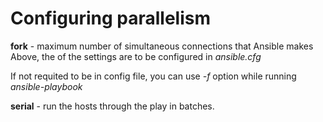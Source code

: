 # Configuring parallelism

**fork** -  maximum number of simultaneous connections that Ansible makes
Above, the of the settings are to be configured in *ansible.cfg*

If not requited to be in config file, you can use *-f* option while running *ansible-playbook*

**serial** - run the hosts through the play in batches.